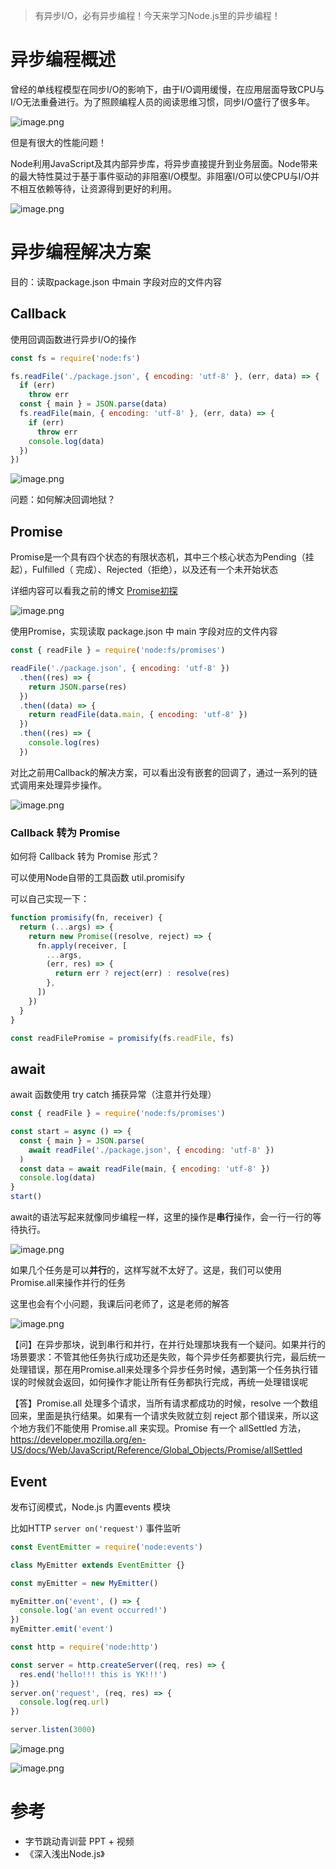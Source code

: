 

> 有异步I/O，必有异步编程！今天来学习Node.js里的异步编程！

# 异步编程概述


曾经的单线程模型在同步I/O的影响下，由于I/O调用缓慢，在应用层面导致CPU与I/O无法重叠进行。为了照顾编程人员的阅读思维习惯，同步I/O盛行了很多年。


![image.png](https://p9-juejin.byteimg.com/tos-cn-i-k3u1fbpfcp/cb79279377b54809b7c0ffdddf10b4f3~tplv-k3u1fbpfcp-watermark.image)

但是有很大的性能问题！

Node利用JavaScript及其内部异步库，将异步直接提升到业务层面。Node带来的最大特性莫过于基于事件驱动的非阻塞I/O模型。非阻塞I/O可以使CPU与I/O并不相互依赖等待，让资源得到更好的利用。


![image.png](https://p1-juejin.byteimg.com/tos-cn-i-k3u1fbpfcp/c5f169685fda425e822e73579a3c81b6~tplv-k3u1fbpfcp-watermark.image)


# 异步编程解决方案

目的：读取package.json 中main 字段对应的文件内容


## Callback

使用回调函数进行异步I/O的操作

```js
const fs = require('node:fs')

fs.readFile('./package.json', { encoding: 'utf-8' }, (err, data) => {
  if (err)
    throw err
  const { main } = JSON.parse(data)
  fs.readFile(main, { encoding: 'utf-8' }, (err, data) => {
    if (err)
      throw err
    console.log(data)
  })
})
```

![image.png](https://p9-juejin.byteimg.com/tos-cn-i-k3u1fbpfcp/8ba29e31b3144393a5d62ba8b95a1298~tplv-k3u1fbpfcp-watermark.image)


问题：如何解决回调地狱？



## Promise

Promise是一个具有四个状态的有限状态机，其中三个核心状态为Pending（挂起），Fulfilled（
完成）、Rejected（拒绝），以及还有一个未开始状态

详细内容可以看我之前的博文 [Promise初探](https://juejin.cn/post/6998804921298452511)


![image.png](https://p6-juejin.byteimg.com/tos-cn-i-k3u1fbpfcp/520aaf4698c940dc9c4a928436aefa68~tplv-k3u1fbpfcp-watermark.image)

使用Promise，实现读取 package.json 中 main 字段对应的文件内容


```js
const { readFile } = require('node:fs/promises')

readFile('./package.json', { encoding: 'utf-8' })
  .then((res) => {
    return JSON.parse(res)
  })
  .then((data) => {
    return readFile(data.main, { encoding: 'utf-8' })
  })
  .then((res) => {
    console.log(res)
  })
```

对比之前用Callback的解决方案，可以看出没有嵌套的回调了，通过一系列的链式调用来处理异步操作。


![image.png](https://p1-juejin.byteimg.com/tos-cn-i-k3u1fbpfcp/9889f77de8fa42689ea662438a8361d6~tplv-k3u1fbpfcp-watermark.image)



### Callback 转为 Promise 

如何将 Callback 转为 Promise 形式？

可以使用Node自带的工具函数 util.promisify

可以自己实现一下：
```js
function promisify(fn, receiver) {
  return (...args) => {
    return new Promise((resolve, reject) => {
      fn.apply(receiver, [
        ...args,
        (err, res) => {
          return err ? reject(err) : resolve(res)
        },
      ])
    })
  }
}

const readFilePromise = promisify(fs.readFile, fs)
```

## await

await 函数使用 try catch 捕获异常（注意并行处理）

```js
const { readFile } = require('node:fs/promises')

const start = async () => {
  const { main } = JSON.parse(
    await readFile('./package.json', { encoding: 'utf-8' })
  )
  const data = await readFile(main, { encoding: 'utf-8' })
  console.log(data)
}
start()
```

await的语法写起来就像同步编程一样，这里的操作是**串行**操作，会一行一行的等待执行。

![image.png](https://p3-juejin.byteimg.com/tos-cn-i-k3u1fbpfcp/4314c079d50545689b0adfd270ea9365~tplv-k3u1fbpfcp-watermark.image)

如果几个任务是可以**并行**的，这样写就不太好了。这是，我们可以使用Promise.all来操作并行的任务

这里也会有个小问题，我课后问老师了，这是老师的解答

![image.png](https://p3-juejin.byteimg.com/tos-cn-i-k3u1fbpfcp/66c7dbce79ab40c9a587f67840d0366a~tplv-k3u1fbpfcp-watermark.image)

【问】在异步那块，说到串行和并行，在并行处理那块我有一个疑问。如果并行的场景要求：不管其他任务执行成功还是失败，每个异步任务都要执行完，最后统一处理错误，那在用Promise.all来处理多个异步任务时候，遇到第一个任务执行错误的时候就会返回，如何操作才能让所有任务都执行完成，再统一处理错误呢

【答】Promise.all 处理多个请求，当所有请求都成功的时候，resolve 一个数组回来，里面是执行结果。如果有一个请求失败就立刻 reject 那个错误来，所以这个地方我们不能使用 Promise.all 来实现。Promise 有一个 allSettled 方法，<https://developer.mozilla.org/en-US/docs/Web/JavaScript/Reference/Global_Objects/Promise/allSettled>


## Event

发布订阅模式，Node.js 内置events 模块

比如HTTP `server on('request')` 事件监听


```js
const EventEmitter = require('node:events')

class MyEmitter extends EventEmitter {}

const myEmitter = new MyEmitter()

myEmitter.on('event', () => {
  console.log('an event occurred!')
})
myEmitter.emit('event')

const http = require('node:http')

const server = http.createServer((req, res) => {
  res.end('hello!!! this is YK!!!')
})
server.on('request', (req, res) => {
  console.log(req.url)
})

server.listen(3000)
```


![image.png](https://p1-juejin.byteimg.com/tos-cn-i-k3u1fbpfcp/b0d69b675f064f389c5614464a72e736~tplv-k3u1fbpfcp-watermark.image)


![image.png](https://p3-juejin.byteimg.com/tos-cn-i-k3u1fbpfcp/5b1be6389bed4e3d881e482ce5210526~tplv-k3u1fbpfcp-watermark.image)



# 参考
- 字节跳动青训营 PPT + 视频
- 《深入浅出Node.js》